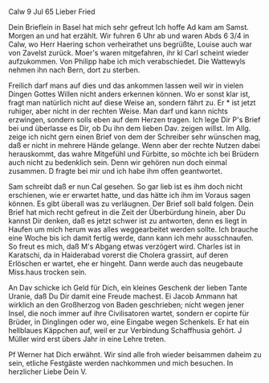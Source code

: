  Calw 9 Jul 65
Lieber Fried

Dein Brieflein in Basel hat mich sehr gefreut Ich hoffe Ad kam am Samst. Morgen an und hat erzählt. Wir fuhren 6 Uhr ab und waren Abds 6 3/4 in Calw, wo Herr Haering schon verheirathet uns begrüßte, Louise auch war von Zavelst zurück. Moer's waren mitgefahren, ihr kl Carl scheint wieder aufzukommen. Von Philipp habe ich mich verabschiedet. Die Wattewyls nehmen ihn nach Bern, dort zu sterben.

Freilich darf mans auf dies und das ankommen lassen weil wir in vielen Dingen Gottes Willen nicht anders erkennen können. Wo er sonst klar ist, fragt man natürlich nicht auf diese Weise an, sondern fährt zu. Er <Paul>* ist jetzt ruhiger, aber nicht in der rechten Weise. Man darf und kann nichts erzwingen, sondern solls eben auf dem Herzen tragen. Ich lege Dir P's Brief bei und überlasse es Dir, ob Du ihn dem lieben Dav. zeigen willst. Im Allg. zeige ich nicht gern einen Brief von dem der Schreiber sehr wünschen mag, daß er nicht in mehrere Hände gelange. Wenn aber der rechte Nutzen dabei herauskommt, das wahre Mitgefühl und Fürbitte, so möchte ich bei Brüdern auch nicht zu bedenklich sein. Denn wir gehören nun doch einmal zusammen. D fragte bei mir und ich habe ihm offen geantwortet.

Sam schreibt daß er nun Cal gesehen. So gar lieb ist es ihm doch nicht erschienen, wie er erwartet hatte, und das hätte ich ihm im Voraus sagen können. Es gibt überall was zu verläugnen. Der Brief soll bald folgen. 
Dein Brief hat mich recht gefreut in die Zeit der Überbürdung hinein, aber Du kannst Dir denken, daß es jetzt schwer ist zu antworten, denn es liegt in Haufen um mich herum was alles weggearbeitet werden sollte. Ich brauche eine Woche bis ich damit fertig werde, dann kann ich mehr ausschnaufen. So freut es mich, daß M's Abgang etwas verzögert wird. Charles ist in Karatschi, da in Haiderabad vorerst die Cholera grassirt, auf deren Erlöschen er wartet, ehe er hingeht. Dann werde auch das neugebaute Miss.haus trocken sein.

An Dav schicke ich Geld für Dich, ein kleines Geschenk der lieben Tante Uranie, daß Du Dir damit eine Freude machest. Ei Jacob Ammann hat wirklich an den Großherzog von Baden geschrieben; nicht wegen jener Insel, die noch immer auf ihre Civilisatoren wartet, sondern er copirte für Brüder, in Dinglingen oder wo, eine Eingabe wegen Schenkels. Er hat ein hellblaues Käppchen auf, weil er zur Verbindung Schaffhusia gehört. J Müller wird erst übers Jahr in eine Lehre treten.

Pf Werner hat Dich erwähnt. Wir sind alle froh wieder beisammen daheim zu sein, etliche Festgäste werden nachkommen und mich besuchen. 
 In herzlicher Liebe
 Dein V.

